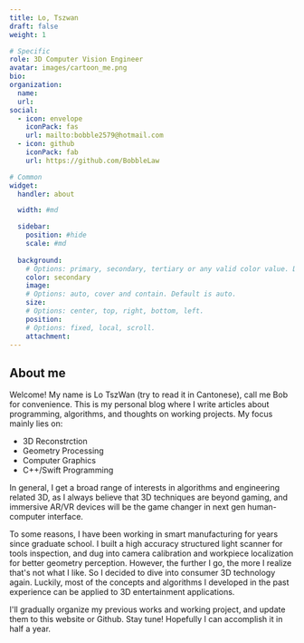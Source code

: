```yaml
---
title: Lo, Tszwan
draft: false
weight: 1

# Specific
role: 3D Computer Vision Engineer
avatar: images/cartoon_me.png
bio: 
organization:
  name:
  url:
social:
  - icon: envelope
    iconPack: fas
    url: mailto:bobble2579@hotmail.com
  - icon: github
    iconPack: fab
    url: https://github.com/BobbleLaw

# Common
widget:
  handler: about

  width: #md

  sidebar:
    position: #hide
    scale: #md
  
  background:
    # Options: primary, secondary, tertiary or any valid color value. Default is primary.
    color: secondary
    image:
    # Options: auto, cover and contain. Default is auto.
    size:
    # Options: center, top, right, bottom, left.
    position:
    # Options: fixed, local, scroll.
    attachment: 
---
```


## About me

Welcome! My name is Lo TszWan (try to read it in Cantonese), call me Bob for convenience. 
This is my personal blog where I write articles about programming, algorithms, and thoughts on working projects. 
My focus mainly lies on:

- 3D Reconstrction
- Geometry Processing
- Computer Graphics
- C++/Swift Programming

In general, I get a broad range of interests in algorithms and engineering related 3D, as I always believe that 3D techniques are beyond gaming, and immersive AR/VR devices will be the game changer in next gen human-computer interface. 

To some reasons, I have been working in smart manufacturing for years since graduate school. I built a high accuracy structured light scanner for tools inspection, and dug into camera calibration and workpiece localization for better geometry perception. However, the further I go, the more I realize that's not what I like. So I decided to dive into consumer 3D technology again. Luckily, most of the concepts and algorithms I developed in the past experience can be applied to 3D entertainment applications.

I'll gradually organize my previous works and working project, and update them to this website or Github. Stay tune! Hopefully I can accomplish it in half a year.